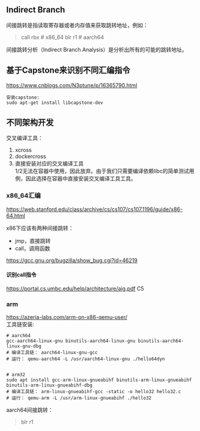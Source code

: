 
## Indirect Branch  
间接跳转是指读取寄存器或者内存值来获取跳转地址，例如：  
> call rbx # x86_64
> blr r1 # aarch64

间接跳转分析（Indirect Branch Analysis）是分析出所有的可能的跳转地址。  

## 基于Capstone来识别不同汇编指令  
https://www.cnblogs.com/N3ptune/p/16365790.html 

```
安装capstone:
sudo apt-get install libcapstone-dev
```

## 不同架构开发  
交叉编译工具：  
1. xcross  
2. dockercross  
3. 直接安装对应的交叉编译工具  
1/2无法在容器中使用，因此放弃。由于我们只需要编译依赖libc的简单测试用例，因此选择在容器中直接安装交叉编译工具工具。


### x86_64汇编  
https://web.stanford.edu/class/archive/cs/cs107/cs107.1196/guide/x86-64.html

x86下应该有两种间接跳转：  
- jmp，直接跳转
- call，调用函数

https://gcc.gnu.org/bugzilla/show_bug.cgi?id=46219


#### 识别call指令  
https://portal.cs.umbc.edu/help/architecture/aig.pdf 
C5


### arm
https://azeria-labs.com/arm-on-x86-qemu-user/  
工具链安装:
```
# aarch64
gcc-aarch64-linux-gnu binutils-aarch64-linux-gnu binutils-aarch64-linux-gnu-dbg 
# 编译工具链： aarch64-linux-gnu-gcc
# 运行： qemu-aarch64 -L /usr/aarch64-linux-gnu ./hello64dyn


# arm32
sudo apt install gcc-arm-linux-gnueabihf binutils-arm-linux-gnueabihf binutils-arm-linux-gnueabihf-dbg  
# 编译工具链： arm-linux-gnueabihf-gcc -static -o hello32 hello32.c  
# 运行： qemu-arm -L /usr/arm-linux-gnueabihf ./hello32  
```

aarch64间接跳转：
> blr r1